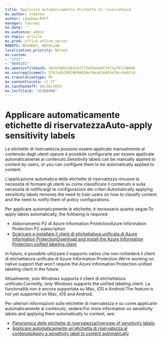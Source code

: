 ```yaml
---
title: Applicare automaticamente etichette di riservatezza
ms.author: stephow
author: stephow-MSFT
manager: laurawi
ms.date: ''
ms.audience: admin
ms.topic: article
ms.prod: office-online-server
ROBOTS: NOINDEX, NOFOLLOW
localization_priority: Normal
ms.custom:
- "1737"
- "9000181"
ms.openlocfilehash: 58c6768a5285247273b55eeb0f3df2a797c88086
ms.sourcegitcommit: 5fb7a4b28859690020efdea630d03e70cc0e6334
ms.translationtype: MT
ms.contentlocale: it-IT
ms.lasthandoff: 06/28/2019
ms.locfileid: "35360490"
---
```

# <a name="auto-apply-sensitivity-labels"></a><span data-ttu-id="4c265-102">Applicare automaticamente etichette di riservatezza</span><span class="sxs-lookup"><span data-stu-id="4c265-102">Auto-apply sensitivity labels</span></span>

<span data-ttu-id="4c265-103">Le etichette di riservatezza possono essere applicate manualmente al contenuto dagli utenti oppure è possibile configurarle per essere applicate automaticamente al contenuto.</span><span class="sxs-lookup"><span data-stu-id="4c265-103">Sensitivity labels can be manually applied to content by users, or you can configure them to be automatically applied to content.</span></span>

<span data-ttu-id="4c265-104">L'applicazione automatica delle etichette di riservatezza rimuove la necessità di formare gli utenti su come classificare il contenuto e sulla necessità di notificargli le configurazioni dei criteri.</span><span class="sxs-lookup"><span data-stu-id="4c265-104">Automatically applying sensitivity labels removes the need to train users on how to classify content and the need to notify them of policy configurations.</span></span>

<span data-ttu-id="4c265-105">Per applicare automaticamente le etichette, è necessario quanto segue:</span><span class="sxs-lookup"><span data-stu-id="4c265-105">To apply labels automatically, the following is required:</span></span>

- <span data-ttu-id="4c265-106">Abbonamento P2 di Azure Information Protection</span><span class="sxs-lookup"><span data-stu-id="4c265-106">Azure Information Protection P2 subscription</span></span>
- [<span data-ttu-id="4c265-107">Scaricare e installare il client di etichettatura unificata di Azure Information Protection</span><span class="sxs-lookup"><span data-stu-id="4c265-107">Download and install the Azure Information Protection unified labeling client</span></span>](https://docs.microsoft.com/azure/information-protection/rms-client/install-unifiedlabelingclient-app)

<span data-ttu-id="4c265-108">In futuro, è possibile utilizzare il supporto nativo che non richiederà il client di etichettatura unificata di Azure Information Protection.</span><span class="sxs-lookup"><span data-stu-id="4c265-108">We're working on native support that won't require the Azure Information Protection unified labeling client in the future.</span></span>

<span data-ttu-id="4c265-109">Attualmente, solo Windows supporta il client di etichettatura unificato.</span><span class="sxs-lookup"><span data-stu-id="4c265-109">Currently, only Windows supports the unified labeling client.</span></span>  <span data-ttu-id="4c265-110">La funzionalità non è ancora supportata su Mac, iOS e Android.</span><span class="sxs-lookup"><span data-stu-id="4c265-110">The feature is not yet supported on Mac, iOS and Android.</span></span>

<span data-ttu-id="4c265-111">Per ulteriori informazioni sulle etichette di riservatezza e su come applicarle automaticamente al contenuto, vedere:</span><span class="sxs-lookup"><span data-stu-id="4c265-111">For more information on sensitivity labels and applying them automatically to content,  see:</span></span>

- [<span data-ttu-id="4c265-112">Panoramica delle etichette di riservatezza</span><span class="sxs-lookup"><span data-stu-id="4c265-112">Overview of sensitivity labels</span></span>](https://docs.microsoft.com/office365/securitycompliance/sensitivity-labels)
- [<span data-ttu-id="4c265-113">Applicare automaticamente un'etichetta di riservatezza al contenuto</span><span class="sxs-lookup"><span data-stu-id="4c265-113">Apply a sensitivity label to content automatically</span></span>](https://docs.microsoft.com/office365/securitycompliance/apply_sensitivity_label_automatically)